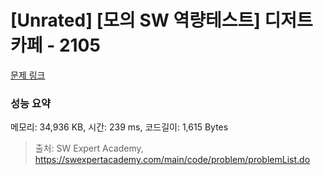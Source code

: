 # [Unrated] [모의 SW 역량테스트] 디저트 카페 - 2105 

[문제 링크](https://swexpertacademy.com/main/code/problem/problemDetail.do?contestProbId=AV5VwAr6APYDFAWu) 

### 성능 요약

메모리: 34,936 KB, 시간: 239 ms, 코드길이: 1,615 Bytes



> 출처: SW Expert Academy, https://swexpertacademy.com/main/code/problem/problemList.do